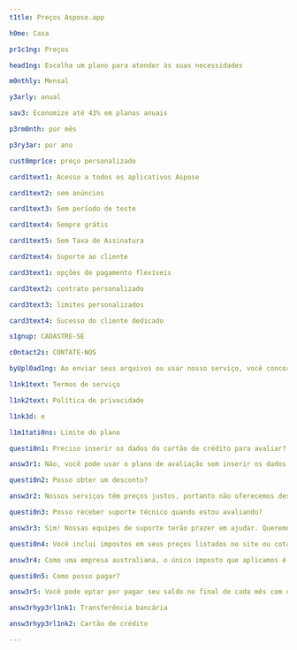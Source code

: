 ```yaml
---
t1tle: Preços Aspose.app

h0me: Casa

pr1c1ng: Preços

head1ng: Escolha um plano para atender às suas necessidades

m0nthly: Mensal

y3arly: anual

sav3: Economize até 43% em planos anuais

p3rm0nth: por mês

p3ry3ar: por ano

cust0mpr1ce: preço personalizado

card1text1: Acesso a todos os aplicativos Aspose

card1text2: sem anúncios

card1text3: Sem período de teste

card1text4: Sempre grátis

card1text5: Sem Taxa de Assinatura

card2text4: Suporte ao cliente

card3text1: opções de pagamento flexíveis

card3text2: contrato personalizado

card3text3: limites personalizados

card3text4: Sucesso do cliente dedicado

s1gnup: CADASTRE-SE

c0ntact2s: CONTATE-NOS

byUpl0ad1ng: Ao enviar seus arquivos ou usar nosso serviço, você concorda com nossos

l1nk1text: Termos de serviço

l1nk2text: Política de privacidade

l1nk3d: e

l1m1tati0ns: Limite do plano

questi0n1: Preciso inserir os dados do cartão de crédito para avaliar?

answ3r1: Não, você pode usar o plano de avaliação sem inserir os dados do seu cartão de crédito.

questi0n2: Posso obter um desconto?

answ3r2: Nossos serviços têm preços justos, portanto não oferecemos descontos. Preocupamo-nos com os nossos clientes e estamos sempre à procura de formas de lhes oferecer a melhor relação qualidade/preço. Nosso plano de preços é justo tanto para nós quanto para os consumidores, portanto, não entramos em nenhum desconto ou negociação de preços.

questi0n3: Posso receber suporte técnico quando estou avaliando?

answ3r3: Sim! Nossas equipes de suporte terão prazer em ajudar. Queremos garantir que não haja surpresas ruins depois que você começar a usar o produto. Nós fornecemos um fórum online que é mantido por nossa equipe de desenvolvimento altamente treinada. Se você já comprou ou ainda está avaliando, sempre forneceremos assistência oportuna e útil.

questi0n4: Você inclui impostos em seus preços listados no site ou cotações?

answ3r4: Como uma empresa australiana, o único imposto que aplicamos é o GST para quem compra da Austrália. Nossos preços no site excluem GST. Nossas notas fiscais para clientes australianos incluem GST.

questi0n5: Como posso pagar?

answ3r5: Você pode optar por pagar seu saldo no final de cada mês com cartão de crédito ou pré-pagamento creditando sua conta antecipadamente por transferência bancária. Todos os preços estão em dólares americanos (USD). Para mais detalhes consulte estas instruções

answ3rhyp3rl1nk1: Transferência bancária

answ3rhyp3rl1nk2: Cartão de crédito

---
```

